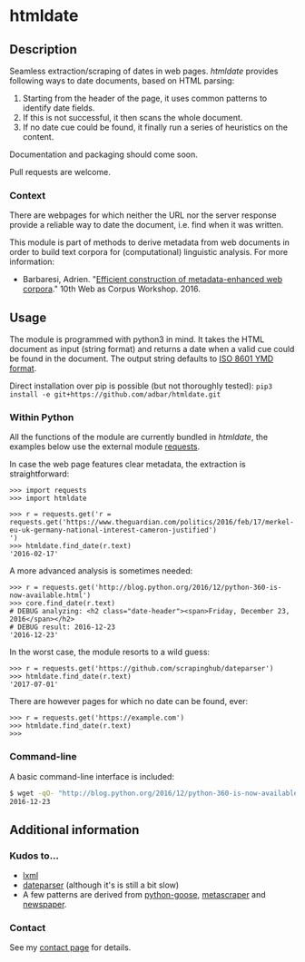 # htmldate

## Description

Seamless extraction/scraping of dates in web pages. *htmldate* provides following ways to date documents, based on HTML parsing:

1. Starting from the header of the page, it uses common patterns to identify date fields.
1. If this is not successful, it then scans the whole document.
1. If no date cue could be found, it finally run a series of heuristics on the content.

Documentation and packaging should come soon.

Pull requests are welcome.


### Context

There are webpages for which neither the URL nor the server response provide a reliable way to date the document, i.e. find when it was written.

This module is part of methods to derive metadata from web documents in order to build text corpora for (computational) linguistic analysis. For more information:

* Barbaresi, Adrien. "[Efficient construction of metadata-enhanced web corpora](https://hal.archives-ouvertes.fr/hal-01348706/document)." 10th Web as Corpus Workshop. 2016.


## Usage

The module is programmed with python3 in mind. It takes the HTML document as input (string format) and returns a date when a valid cue could be found in the document. The output string defaults to [ISO 8601 YMD format](https://en.wikipedia.org/wiki/ISO_8601).

Direct installation over pip is possible (but not thoroughly tested): `pip3 install -e git+https://github.com/adbar/htmldate.git`


### Within Python

All the functions of the module are currently bundled in *htmldate*, the examples below use the external module [requests](http://docs.python-requests.org/).

In case the web page features clear metadata, the extraction is straightforward:
```python3
>>> import requests
>>> import htmldate

>>> r = requests.get('r = requests.get('https://www.theguardian.com/politics/2016/feb/17/merkel-eu-uk-germany-national-interest-cameron-justified')
')
>>> htmldate.find_date(r.text)
'2016-02-17'
```

A more advanced analysis is sometimes needed:
```python3
>>> r = requests.get('http://blog.python.org/2016/12/python-360-is-now-available.html')
>>> core.find_date(r.text)
# DEBUG analyzing: <h2 class="date-header"><span>Friday, December 23, 2016</span></h2>
# DEBUG result: 2016-12-23
'2016-12-23'
```

In the worst case, the module resorts to a wild guess:
```python3
>>> r = requests.get('https://github.com/scrapinghub/dateparser')
>>> htmldate.find_date(r.text)
'2017-07-01'
```

There are however pages for which no date can be found, ever:
```python3
>>> r = requests.get('https://example.com')
>>> htmldate.find_date(r.text)
>>>
```

### Command-line

A basic command-line interface is included:
```bash
$ wget -qO- "http://blog.python.org/2016/12/python-360-is-now-available.html" | htmldate
2016-12-23
```


## Additional information

### Kudos to...

* [lxml](http://lxml.de/)
* [dateparser](https://github.com/scrapinghub/dateparser) (although it's is still a bit slow)
* A few patterns are derived from [python-goose](https://github.com/grangier/python-goose/), [metascraper](https://github.com/ianstormtaylor/metascraper/) and [newspaper](https://github.com/codelucas/newspaper/).


### Contact

See my [contact page](http://adrien.barbaresi.eu/contact.html) for details.
